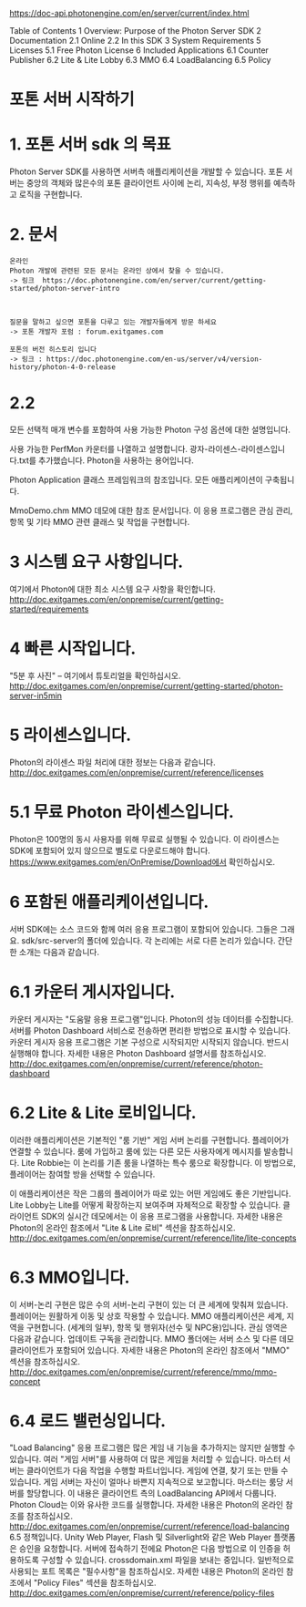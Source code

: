 https://doc-api.photonengine.com/en/server/current/index.html









Table of Contents 
1 Overview: Purpose of the Photon Server SDK 
2 Documentation 
2.1 Online
2.2 In this SDK
3 System Requirements
5 Licenses
5.1 Free Photon License
6 Included Applications
6.1 Counter Publisher 
6.2 Lite & Lite Lobby 
6.3 MMO
6.4 LoadBalancing
6.5 Policy

















# 포톤 서버 시작하기
# 1. 포톤 서버 sdk 의 목표 
    
Photon Server SDK를 사용하면 서버측 애플리케이션을 개발할 수 있습니다.
포톤 서버는 중앙의 객체와 많은수의 포톤 클라이언트 사이에 논리, 지속성, 부정 행위를 예측하고 로직을 구현합니다.



# 2. 문서
    온라인
    Photon 개발에 관련된 모든 문서는 온라인 상에서 찾을 수 있습니다.
    -> 링크  https://doc.photonengine.com/en/server/current/getting-started/photon-server-intro



    질문을 말하고 싶으면 포톤을 다루고 있는 개발자들에게 방문 하세요
    -> 포톤 개발자 포럼 : forum.exitgames.com

    포톤의 버전 히스토리 입니다 
    -> 링크 : https://doc.photonengine.com/en-us/server/v4/version-history/photon-4-0-release



# 2.2 
모든 선택적 매개 변수를 포함하여 사용 가능한 Photon 구성 옵션에 대한 설명입니다.

사용 가능한 PerfMon 카운터를 나열하고 설명합니다.
광자-라이센스-라이센스입니다.txt를 추가했습니다.
Photon을 사용하는 용어입니다.

Photon Application 클래스 프레임워크의 참조입니다. 모든 애플리케이션이 구축됩니다.

MmoDemo.chm
MMO 데모에 대한 참조 문서입니다. 이 응용 프로그램은 관심 관리, 항목 및 기타 MMO 관련 클래스 및 작업을 구현합니다.


# 3 시스템 요구 사항입니다.
여기에서 Photon에 대한 최소 시스템 요구 사항을 확인합니다.
http://doc.exitgames.com/en/onpremise/current/getting-started/requirements
# 4 빠른 시작입니다.
"5분 후 사진" – 여기에서 튜토리얼을 확인하십시오.
http://doc.exitgames.com/en/onpremise/current/getting-started/photon-server-in5min
# 5 라이센스입니다.
Photon의 라이센스 파일 처리에 대한 정보는 다음과 같습니다.
http://doc.exitgames.com/en/onpremise/current/reference/licenses
# 5.1 무료 Photon 라이센스입니다.
Photon은 100명의 동시 사용자를 위해 무료로 실행될 수 있습니다. 이 라이센스는 SDK에 포함되어 있지 않으므로 별도로 다운로드해야 합니다.
https://www.exitgames.com/en/OnPremise/Download에서 확인하십시오.
# 6 포함된 애플리케이션입니다.
서버 SDK에는 소스 코드와 함께 여러 응용 프로그램이 포함되어 있습니다. 그들은 그래요.
sdk/src-server의 폴더에 있습니다. 각 논리에는 서로 다른 논리가 있습니다. 간단한 소개는 다음과 같습니다.
# 6.1 카운터 게시자입니다.
카운터 게시자는 "도움말 응용 프로그램"입니다. Photon의 성능 데이터를 수집합니다.
서버를 Photon Dashboard 서비스로 전송하면 편리한 방법으로 표시할 수 있습니다.
카운터 게시자 응용 프로그램은 기본 구성으로 시작되지만 시작되지 않습니다.
반드시 실행해야 합니다.
자세한 내용은 Photon Dashboard 설명서를 참조하십시오.
http://doc.exitgames.com/en/onpremise/current/reference/photon-dashboard
# 6.2 Lite & Lite 로비입니다.
이러한 애플리케이션은 기본적인 "룸 기반" 게임 서버 논리를 구현합니다. 플레이어가 연결할 수 있습니다.
룸에 가입하고 룸에 있는 다른 모든 사용자에게 메시지를 발송합니다.
Lite Robbie는 이 논리를 기존 룸을 나열하는 특수 룸으로 확장합니다. 이 방법으로, 플레이어는 참여할 방을 선택할 수 있습니다.


이 애플리케이션은 작은 그룹의 플레이어가 따로 있는 어떤 게임에도 좋은 기반입니다.
Lite Lobby는 Lite를 어떻게 확장하는지 보여주며 자체적으로 확장할 수 있습니다.
클라이언트 SDK의 실시간 데모에서는 이 응용 프로그램을 사용합니다.
자세한 내용은 Photon의 온라인 참조에서 "Lite & Lite 로비" 섹션을 참조하십시오.
http://doc.exitgames.com/en/onpremise/current/reference/lite/lite-concepts


# 6.3 MMO입니다.
이 서버-논리 구현은 많은 수의 서버-논리 구현이 있는 더 큰 세계에 맞춰져 있습니다.
플레이어는 원활하게 이동 및 상호 작용할 수 있습니다. MMO 애플리케이션은 세계, 지역을 구현합니다.
(세계의 일부), 항목 및 행위자(선수 및 NPC용)입니다. 관심 영역은 다음과 같습니다.
업데이트 구독을 관리합니다.
MMO 폴더에는 서버 소스 및 다른 데모 클라이언트가 포함되어 있습니다.
자세한 내용은 Photon의 온라인 참조에서 "MMO" 섹션을 참조하십시오.
http://doc.exitgames.com/en/onpremise/current/reference/mmo/mmo-concept

# 6.4 로드 밸런싱입니다.
"Load Balancing" 응용 프로그램은 많은 게임 내 기능을 추가하지는 않지만 실행할 수 있습니다.
여러 "게임 서버"를 사용하여 더 많은 게임을 처리할 수 있습니다. 마스터 서버는 클라이언트가 다음 작업을 수행할 파트너입니다.
게임에 연결, 찾기 또는 만들 수 있습니다. 게임 서버는 자신이 얼마나 바쁜지 지속적으로 보고합니다.
마스터는 룸당 서버를 할당합니다.
이 내용은 클라이언트 측의 LoadBalancing API에서 다룹니다.
Photon Cloud는 이와 유사한 코드를 실행합니다.
자세한 내용은 Photon의 온라인 참조를 참조하십시오.
http://doc.exitgames.com/en/onpremise/current/reference/load-balancing
6.5 정책입니다.
Unity Web Player, Flash 및 Silverlight와 같은 Web Player 플랫폼은 승인을 요청합니다.
서버에 접속하기 전에요 Photon은 다음 방법으로 이 인증을 허용하도록 구성할 수 있습니다.
crossdomain.xml 파일을 보내는 중입니다.
일반적으로 사용되는 포트 목록은 "필수사항"을 참조하십시오.
자세한 내용은 Photon의 온라인 참조에서 "Policy Files" 섹션을 참조하십시오.
http://doc.exitgames.com/en/onpremise/current/reference/policy-files

